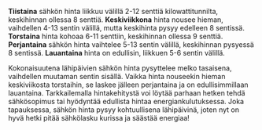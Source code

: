 **Tiistaina** sähkön hinta liikkuu välillä 2-12 senttiä kilowattitunnilta, keskihinnan ollessa 8 senttiä. **Keskiviikkona** hinta nousee hieman, vaihdellen 4-13 sentin välillä, mutta keskihinta pysyy edelleen 8 sentissä. **Torstaina** hinta kohoaa 6-11 senttiin, keskihinnan ollessa 9 senttiä. **Perjantaina** sähkön hinta vaihtelee 5-13 sentin välillä, keskihinnan pysyessä 8 sentissä. **Lauantaina** hinta on edullisin, liikkuen 5-6 sentin välillä.

Kokonaisuutena lähipäivien sähkön hinta pysyttelee melko tasaisena, vaihdellen muutaman sentin sisällä. Vaikka hinta nouseekin hieman keskiviikosta torstaihin, se laskee jälleen perjantaina ja on edullisimmillaan lauantaina. Tarkkailemalla hintakehitystä voi löytää parhaan hetken tehdä sähkösopimus tai hyödyntää edullista hintaa energiankulutuksessa. Joka tapauksessa, sähkön hinta pysyy kohtuullisena lähipäivinä, joten nyt on hyvä hetki pitää sähkölasku kurissa ja säästää energiaa!